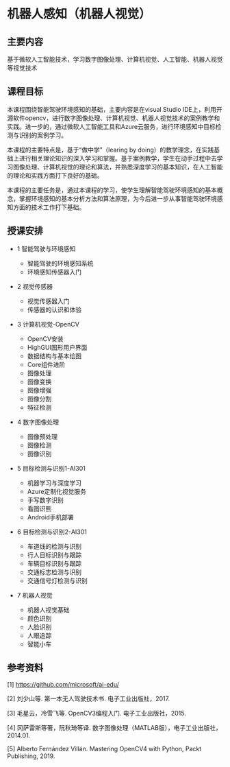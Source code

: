 # 机器人感知（机器人视觉）


## 主要内容
基于微软人工智能技术，学习数字图像处理、计算机视觉、人工智能、机器人视觉等视觉技术


## 课程目标
本课程围绕智能驾驶环境感知的基础，主要内容是在visual Studio IDE上，利用开源软件opencv，进行数字图像处理、计算机视觉、机器人视觉技术的案例教学和实践。进一步的，通过微软人工智能工具和Azure云服务，进行环境感知中目标检测与识别的案例学习。

本课程的主要特点是，基于“做中学”（learing by doing）的教学理念，在实践基础上进行相关理论知识的深入学习和掌握。基于案例教学，学生在动手过程中去学习图像处理、计算机视觉的理论和算法，并熟悉深度学习的基本知识，在人工智能的理论和实践方面打下良好的基础。

本课程的主要任务是，通过本课程的学习，使学生理解智能驾驶环境感知的基本概念，掌握环境感知的基本分析方法和算法原理，为今后进一步从事智能驾驶环境感知方面的技术工作打下基础。


## 授课安排

- 1 智能驾驶与环境感知
  - 智能驾驶的环境感知系统
  - 环境感知传感器入门

- 2 视觉传感器
  - 视觉传感器入门
  - 传感器的认识和体验
  
- 3 计算机视觉-OpenCV
    - OpenCV安装
	- HighGUI图形用户界面
	- 数据结构与基本绘图
	- Core组件进阶
    - 图像处理
    - 图像变换
    - 图像增强
    - 图像分割
    - 特征检测

- 4 数字图像处理
	- 图像预处理
	- 图像检测
	- 图像识别
  
- 5 目标检测与识别1-AI301
	- 机器学习与深度学习
	- Azure定制化视觉服务
	- 手写数字识别
	- 看图识熊
	- Android手机部署

- 6 目标检测与识别2-AI301
	- 车道线的检测与识别
	- 行人目标识别与跟踪
	- 车辆目标识别与跟踪
	- 交通标志检测与识别
	- 交通信号灯检测与识别

- 7 机器人视觉
    - 机器人视觉基础
    - 颜色识别
    - 人脸识别
    - 人眼追踪
    - 智能小车


## 参考资料
[1] https://github.com/microsoft/ai-edu/

[2] 刘少山等. 第一本无人驾驶技术书. 电子工业出版社，2017.

[3] 毛星云，冷雪飞等. OpenCV3编程入门. 电子工业出版社，2015.

[4] 冈萨雷斯等著，阮秋琦等译. 数字图像处理（MATLAB版），电子工业出版社，2014.01.

[5] Alberto Fernández Villán. Mastering OpenCV4 with Python, Packt Publishing, 2019.
